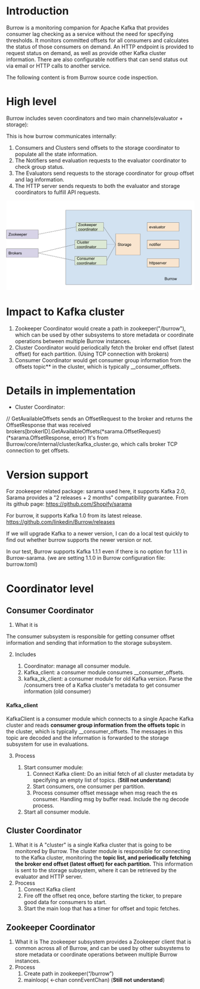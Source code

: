 # Introduction
Burrow is a monitoring companion for Apache Kafka that provides consumer lag checking as a service without the need for specifying thresholds. It monitors committed offsets for all consumers and calculates the status of those consumers on demand. An HTTP endpoint is provided to request status on demand, as well as provide other Kafka cluster information. There are also configurable notifiers that can send status out via email or HTTP calls to another service.

The following content is from Burrow source code inspection.
# High level
Burrow includes seven coordinators and two main channels(evaluator + storage):

This is how burrow communicates internally:
1. Consumers and Clusters send offsets to the storage coordinator to populate all the state information.
2. The Notifiers send evaluation requests to the evaluator coordinator to check group status.
3. The Evaluators send requests to the storage coordinator for group offset and lag information.
4. The HTTP server sends requests to both the evaluator and storage coordinators to fulfill API requests.

![](burrow_structure.png)

# Impact to Kafka cluster
1. Zookeeper Coordinator would create a path in zookeeper("/burrow"), which can be used by other subsystems to store metadata or coordinate operations between multiple Burrow instances.
2. Cluster Coordinator would periodically fetch the broker end offset (latest offset) for each partition. (Using TCP connection with brokers)
3. Consumer Coordinator would get consumer group information from the offsets topic** in the cluster, which is typically __consumer_offsets. 


# Details in implementation
- Cluster Coordinator:

// GetAvailableOffsets sends an OffsetRequest to the broker and returns the OffsetResponse that was received
brokers[brokerID].GetAvailableOffsets(*sarama.OffsetRequest) (*sarama.OffsetResponse, error)
It's from Burrow/core/internal/cluster/kafka_cluster.go, which calls broker TCP connection to get offsets.

# Version support
For zookeeper related package: sarama used here, it supports Kafka 2.0, Sarama provides a "2 releases + 2 months" compatibility guarantee. From its github page: https://github.com/Shopify/sarama

For burrow, it supports Kafka 1.0 from its latest release. https://github.com/linkedin/Burrow/releases

If we will upgrade Kafka to a newer version, I can do a local test quickly to find out whether burrow supports the newer version or not.

In our test, Burrow supports Kafka 1.1.1 even if there is no option for 1.1.1 in Burrow-sarama. (we are setting 1.1.0 in Burrow configuration file: burrow.toml)

# Coordinator level
## Consumer Coordinator
1. What it is

The consumer subsystem is responsible for getting consumer offset information and sending that information to the storage subsystem.

2. Includes

    1. Coordinator: manage all consumer module.
    2. Kafka_client: a consumer module consumes __consumer_offsets.
    3. kafka_zk_client: a consumer module for old Kafka version. Parse the /consumers tree of a Kafka cluster's metadata to get consumer information (old consumer)
#### Kafka_client
KafkaClient is a consumer module which connects to a single Apache Kafka cluster and reads **consumer group information from the offsets topic** in the cluster, which is typically __consumer_offsets. The messages in this topic are decoded and the information is forwarded to the storage subsystem for use in evaluations.

3. Process

    1. Start consumer module:
        1. Connect Kafka client: Do an initial fetch of all cluster metadata by specifying an empty list of topics. (**Still not understand**)
        2. Start consumers, one consumer per partition.
        3. Process consumer offset message when msg reach the es consumer. Handling msg by buffer read. Include the ng decode process.
    2. Start all consumer module.

## Cluster Coordinator
1. What it is
A "cluster" is a single Kafka cluster that is going to be monitored by Burrow. The cluster module is responsible for connecting to the Kafka cluster, monitoring the **topic list, and periodically fetching the broker end offset (latest offset) for each partition.** This information is sent to the storage subsystem, where it can be retrieved by the evaluator and HTTP server.
2. Process
    1. Connect Kafka client
    2. Fire off the offset req once, before starting the ticker, to prepare good data for consumers to start.
    3. Start the main loop that has a timer for offset and topic fetches.

## Zookeeper Coordinator
1. What it is
The zookeeper subsystem provides a Zookeeper client that is common across all of Burrow, and can be used by other subsystems to store metadata or coordinate operations between multiple Burrow instances.
2. Process
    1. Create path in zookeeper(“/burrow”)
    2. mainloop( <-chan connEventChan) (**Still not understand**)

 